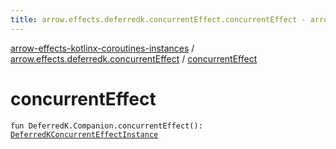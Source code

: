```yaml
---
title: arrow.effects.deferredk.concurrentEffect.concurrentEffect - arrow-effects-kotlinx-coroutines-instances
---
```


[arrow-effects-kotlinx-coroutines-instances](../index.html) / [arrow.effects.deferredk.concurrentEffect](index.html) / [concurrentEffect](./concurrent-effect.html)

# concurrentEffect

`fun DeferredK.Companion.concurrentEffect(): `[`DeferredKConcurrentEffectInstance`](../arrow.effects/-deferred-k-concurrent-effect-instance/index.html)